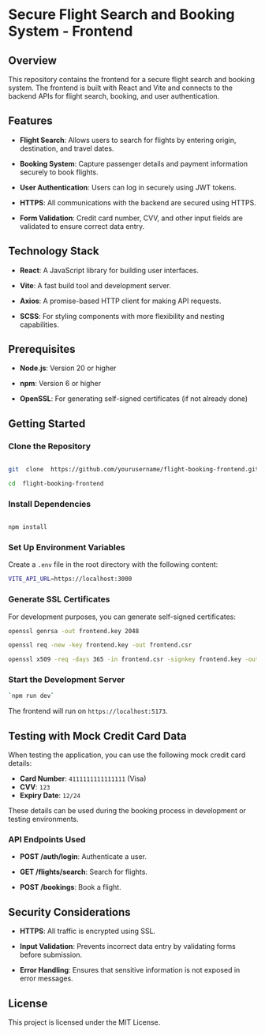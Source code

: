 
# Secure Flight Search and Booking System - Frontend

  

## Overview

  

This repository contains the frontend for a secure flight search and booking system. The frontend is built with React and Vite and connects to the backend APIs for flight search, booking, and user authentication.

  

## Features

  

-  **Flight Search**: Allows users to search for flights by entering origin, destination, and travel dates.

-  **Booking System**: Capture passenger details and payment information securely to book flights.

-  **User Authentication**: Users can log in securely using JWT tokens.

-  **HTTPS**: All communications with the backend are secured using HTTPS.

-  **Form Validation**: Credit card number, CVV, and other input fields are validated to ensure correct data entry.

  

## Technology Stack

  

-  **React**: A JavaScript library for building user interfaces.

-  **Vite**: A fast build tool and development server.

-  **Axios**: A promise-based HTTP client for making API requests.

-  **SCSS**: For styling components with more flexibility and nesting capabilities.

  

## Prerequisites

  

-  **Node.js**: Version 20 or higher

-  **npm**: Version 6 or higher

-  **OpenSSL**: For generating self-signed certificates (if not already done)

  

## Getting Started

  

### Clone the Repository

  

```bash

git  clone  https://github.com/yourusername/flight-booking-frontend.git

cd  flight-booking-frontend
```

  
  

### Install Dependencies

  

```bash

npm install

```

  

### Set Up Environment Variables

  

Create a `.env` file in the root directory with the following content:

  

```bash
VITE_API_URL=https://localhost:3000
```

  

### Generate SSL Certificates

  

For development purposes, you can generate self-signed certificates:

  

```bash
openssl genrsa -out frontend.key 2048

openssl req -new -key frontend.key -out frontend.csr

openssl x509 -req -days 365 -in frontend.csr -signkey frontend.key -out frontend.cert
```

  

### Start the Development Server

  

```bash
`npm run dev`
```
  

The frontend will run on `https://localhost:5173`.

  

## Testing with Mock Credit Card Data

When testing the application, you can use the following mock credit card details:

- **Card Number**: `4111111111111111` (Visa)
- **CVV**: `123`
- **Expiry Date**: `12/24`

These details can be used during the booking process in development or testing environments.

  

### API Endpoints Used

  

-  **POST /auth/login**: Authenticate a user.

-  **GET /flights/search**: Search for flights.

-  **POST /bookings**: Book a flight.

  

## Security Considerations

  

-  **HTTPS**: All traffic is encrypted using SSL.

-  **Input Validation**: Prevents incorrect data entry by validating forms before submission.

-  **Error Handling**: Ensures that sensitive information is not exposed in error messages.

  

## License

  

This project is licensed under the MIT License.
